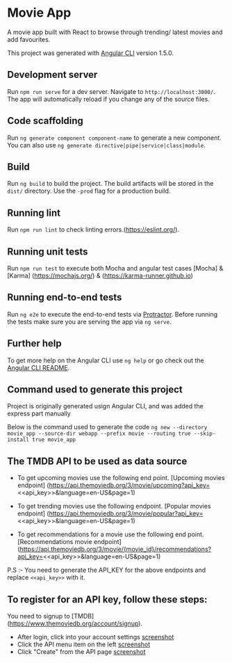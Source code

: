 # Movie App

A movie app built with React to browse through trending/ latest movies and add favourites.

This project was generated with [Angular CLI](https://github.com/angular/angular-cli) version 1.5.0.

## Development server

Run `npm run serve` for a dev server. Navigate to `http://localhost:3000/`. The app will automatically reload if you change any of the source files.

## Code scaffolding

Run `ng generate component component-name` to generate a new component. You can also use `ng generate directive|pipe|service|class|module`.

## Build

Run `ng build` to build the project. The build artifacts will be stored in the `dist/` directory. Use the `-prod` flag for a production build.

## Running lint

Run `npm run lint` to check linting errors.(https://eslint.org/).

## Running unit tests

Run `npm run test` to execute both Mocha and angular test cases [Mocha] & [Karma] (https://mochajs.org/) & (https://karma-runner.github.io) 

## Running end-to-end tests

Run `ng e2e` to execute the end-to-end tests via [Protractor](http://www.protractortest.org/).
Before running the tests make sure you are serving the app via `ng serve`.

## Further help

To get more help on the Angular CLI use `ng help` or go check out the [Angular CLI README](https://github.com/angular/angular-cli/blob/master/README.md).

## Command used to generate this project
Project is originally generated usign Angular CLI, and was added the express part manually

Below is the command used to generate the code
`ng new --directory movie_app --source-dir webapp --prefix movie --routing true --skip-install true movie_app`

## The TMDB API to be used as data source
- To get upcoming movies use the following end point. [Upcoming movies endpoint]
(https://api.themoviedb.org/3/movie/upcoming?api_key=<<api_key>>&language=en-US&page=1)

- To get trending movies use the following endpoint. [Popular movies endpoint]
(https://api.themoviedb.org/3/movie/popular?api_key=<<api_key>>&language=en-US&page=1)

- To get recommendations for a movie use the following end point. [Recommendations movie endpoint]
(https://api.themoviedb.org/3/movie/{movie_id}/recommendations?api_key=<<api_key>>&language=en-US&page=1)

P.S :- You need to generate the API_KEY for the above endpoints and replace 
`<<api_key>>` with it.

## To register for an API key, follow these steps:

You need to signup to [TMDB] (https://www.themoviedb.org/account/signup).

- After login, click into your account settings [screenshot](https://www.themoviedb.org/assets/static_cache/da34d170e2ffdb3db4a317314e64b186/images/api-create-1.png)
- Click the API menu item on the left [screenshot](https://www.themoviedb.org/assets/static_cache/41b35724525a13c05bb1d63fe7af7621/images/api-create-2.png)
- Click "Create" from the API page [screenshot](https://www.themoviedb.org/assets/static_cache/af031c5c6f6787caa956d374c1c3ce9b/images/api-create-3.png)
